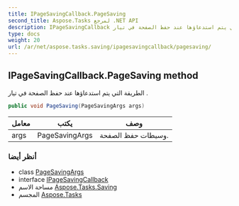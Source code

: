 ```yaml
---
title: IPageSavingCallback.PageSaving
second_title: Aspose.Tasks لمرجع .NET API
description: IPageSavingCallback طريقة. الطريقة التي يتم استدعاؤها عند حفظ الصفحة في تيار .
type: docs
weight: 20
url: /ar/net/aspose.tasks.saving/ipagesavingcallback/pagesaving/
---
```

## IPageSavingCallback.PageSaving method

الطريقة التي يتم استدعاؤها عند حفظ الصفحة في تيار .

```csharp
public void PageSaving(PageSavingArgs args)
```

| معامل | يكتب | وصف |
| --- | --- | --- |
| args | PageSavingArgs | وسيطات حفظ الصفحة. |

### أنظر أيضا

* class [PageSavingArgs](../../pagesavingargs/)
* interface [IPageSavingCallback](../)
* مساحة الاسم [Aspose.Tasks.Saving](../../ipagesavingcallback/)
* المجسم [Aspose.Tasks](../../../)


